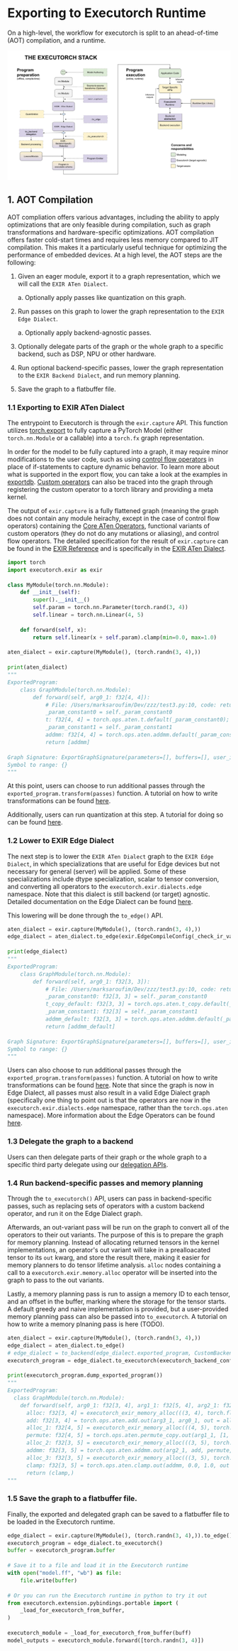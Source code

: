 # Exporting to Executorch Runtime

On a high-level, the workflow for executorch is split to an ahead-of-time (AOT)
compilation, and a runtime.

![](./executorch_stack.png)

## 1. AOT Compilation

AOT compliation offers various advantages, including the ability to apply
optimizations that are only feasible during compilation, such as graph
transformations and hardware-specific optimizations. AOT compilation offers
faster cold-start times and requires less memory compared to JIT compilation.
This makes it a particularly useful technique for optimizing the performance of
embedded devices. At a high level, the AOT steps are the following:

1. Given an eager module, export it to a graph representation, which we will
    call the `EXIR ATen Dialect`.

    a. Optionally apply passes like quantization on this graph.
2. Run passes on this graph to lower the graph representation to the
    `EXIR Edge Dialect`.

    a. Optionally apply backend-agnostic passes.
3. Optionally delegate parts of the graph or the whole graph to a specific
    backend, such as DSP, NPU or other hardware.
4. Run optional backend-specific passes, lower the graph representation to the
  `EXIR Backend Dialect`, and run memory planning.

5. Save the graph to a flatbuffer file.


### 1.1 Exporting to EXIR ATen Dialect

The entrypoint to Executorch is through the `exir.capture` API. This function
utilizes [torch.export](https://pytorch.org/docs/main/export.html) to
fully capture a PyTorch Model (either `torch.nn.Module` or a callable) into a
`torch.fx` graph representation.

In order for the model to
be fully captured into a graph, it may require minor modifications to the user
code, such as using [control flow operators](../ir_spec/control_flow.md) in
place of if-statements to capture dynamic behavior. To learn more about what
is supported in the export flow, you can take a look at the examples in
[exportdb](https://pytorch.org/docs/main/generated/exportdb/index.html).
[Custom operators](./custom_ops.md) can also be traced into the graph
through registering the custom operator to a torch library and providing a meta
kernel.

The output of `exir.capture` is a fully flattened graph (meaning the graph does
not contain any module heirachy, except in the case of control flow operators)
containing the
[Core ATen Operators](https://pytorch.org/docs/main/ir.html), functional
variants of custom
operators (they do not do any mutations or aliasing), and control flow
operators. The detailed specification for the result of `exir.capture` can be
found in the [EXIR Reference](../ir_spec/00_exir.md) and is specifically in the
[EXIR ATen Dialect](../ir_spec/01_aten_dialect.md).

```python
import torch
import executorch.exir as exir

class MyModule(torch.nn.Module):
    def __init__(self):
        super().__init__()
        self.param = torch.nn.Parameter(torch.rand(3, 4))
        self.linear = torch.nn.Linear(4, 5)

    def forward(self, x):
        return self.linear(x + self.param).clamp(min=0.0, max=1.0)

aten_dialect = exir.capture(MyModule(), (torch.randn(3, 4),))

print(aten_dialect)
"""
ExportedProgram:
    class GraphModule(torch.nn.Module):
        def forward(self, arg0_1: f32[4, 4]):
            # File: /Users/marksaroufim/Dev/zzz/test3.py:10, code: return self.linear(x)
            _param_constant0 = self._param_constant0
            t: f32[4, 4] = torch.ops.aten.t.default(_param_constant0);  _param_constant0 = None
            _param_constant1 = self._param_constant1
            addmm: f32[4, 4] = torch.ops.aten.addmm.default(_param_constant1, arg0_1, t);  _param_constant1 = arg0_1 = t = None
            return [addmm]
            
Graph Signature: ExportGraphSignature(parameters=[], buffers=[], user_inputs=[], user_outputs=[], inputs_to_parameters={}, inputs_to_buffers={}, buffers_to_mutate={}, backward_signature=None, assertion_dep_token=None)
Symbol to range: {}
"""
```

At this point, users can choose to run additional passes through the
`exported_program.transform(passes)` function. A tutorial on how to write
transformations can be found [here](./passes.md).

Additionally, users can run quantization at this step. A tutorial for doing so can be found [here](./short_term_quantization_flow.md).

### 1.2 Lower to EXIR Edge Dialect

The next step is to lower the `EXIR ATen Dialect` graph to the
`EXIR Edge Dialect`, in which specializations that are useful for Edge devices but not
necessary for general (server) will be applied. Some of these specializations
include dtype specialization, scalar to tensor conversion, and converting all
operators to the `executorch.exir.dialects.edge` namespace. Note that this
dialect is still backend (or target) agnostic. Detailed
documentation on the Edge Dialect can be found
[here](../ir_spec/02_edge_dialect.md).

This lowering will be done through the `to_edge()` API.

```python
aten_dialect = exir.capture(MyModule(), (torch.randn(3, 4),))
edge_dialect = aten_dialect.to_edge(exir.EdgeCompileConfig(_check_ir_validity=False))

print(edge_dialect)
"""
ExportedProgram:
    class GraphModule(torch.nn.Module):
        def forward(self, arg0_1: f32[3, 3]):
            # File: /Users/marksaroufim/Dev/zzz/test3.py:10, code: return self.linear(x)
            _param_constant0: f32[3, 3] = self._param_constant0
            t_copy_default: f32[3, 3] = torch.ops.aten.t_copy.default(_param_constant0);  _param_constant0 = None
            _param_constant1: f32[3] = self._param_constant1
            addmm_default: f32[3, 3] = torch.ops.aten.addmm.default(_param_constant1, arg0_1, t_copy_default);  _param_constant1 = arg0_1 = t_copy_default = None
            return [addmm_default]
            
Graph Signature: ExportGraphSignature(parameters=[], buffers=[], user_inputs=[], user_outputs=[], inputs_to_parameters={}, inputs_to_buffers={}, buffers_to_mutate={}, backward_signature=None, assertion_dep_token=None)
Symbol to range: {}
"""
```

Users can also choose to run additional passes through the
`exported_program.transform(passes)` function. A tutorial on how to write
transformations can be found [here](./passes.md). Note that since the graph is
now in Edge Dialect, all passes must also result in a valid Edge Dialect graph
(specifically one thing to point out is that the operators are now in the
`executorch.exir.dialects.edge` namespace, rather than the `torch.ops.aten`
namespace). More information about the Edge Operators can be found [here](../ir_spec/02_edge_dialect.md#edge-operator).

### 1.3 Delegate the graph to a backend

Users can then delegate parts of their graph or the whole graph to a specific
third party delegate using our [delegation APIs](./backend_delegate.md).

### 1.4 Run backend-specific passes and memory planning

Through the `to_executorch()` API, users can pass in backend-specific
passes, such as replacing sets of operators with a custom backend operator, and
run it on the Edge Dialect graph.

Afterwards, an out-variant pass will be run on the graph to convert all of the
operators to their out variants. The purpose of this is to prepare the graph for
memory planning. Instead of allocating returned tensors in the kernel
implementations, an operator's out variant will take in a prealloacated tensor
to its `out` kwarg, and store the result there, making it easier for memory
planners to do tensor lifetime analysis. `alloc` nodes containing a call to a
`executorch.exir.memory.alloc` operator will be inserted into the graph to pass
to the out variants.

Lastly, a memory planning pass is run to assign a memory ID to each tensor, and
an offset in the buffer, marking where the storage for the tensor starts. A
default greedy and naive implementation is provided, but a user-provided memory
planning pass can also be passed into `to_executorch`. A tutorial on how to
write a memory plnaning pass is here (TODO).

```python
aten_dialect = exir.capture(MyModule(), (torch.randn(3, 4),))
edge_dialect = aten_dialect.to_edge()
# edge_dialect = to_backend(edge_dialect.exported_program, CustomBackendPartitioner)
executorch_program = edge_dialect.to_executorch(executorch_backend_config)

print(executorch_program.dump_exported_program())
"""
ExportedProgram:
  class GraphModule(torch.nn.Module):
    def forward(self, arg0_1: f32[3, 4], arg1_1: f32[5, 4], arg2_1: f32[5], arg3_1: f32[3, 4]):
      alloc: f32[3, 4] = executorch_exir_memory_alloc(((3, 4), torch.float32))
      add: f32[3, 4] = torch.ops.aten.add.out(arg3_1, arg0_1, out = alloc);
      alloc_1: f32[4, 5] = executorch_exir_memory_alloc(((4, 5), torch.float32))
      permute: f32[4, 5] = torch.ops.aten.permute_copy.out(arg1_1, [1, 0], out = alloc_1);
      alloc_2: f32[3, 5] = executorch_exir_memory_alloc(((3, 5), torch.float32))
      addmm: f32[3, 5] = torch.ops.aten.addmm.out(arg2_1, add, permute, out = alloc_2);
      alloc_3: f32[3, 5] = executorch_exir_memory_alloc(((3, 5), torch.float32))
      clamp: f32[3, 5] = torch.ops.aten.clamp.out(addmm, 0.0, 1.0, out = alloc3);
      return (clamp,)
"""
```

### 1.5 Save the graph to a flatbuffer file.

Finally, the exported and delegated graph can be saved to a flatbuffer file to
be loaded in the Executorch runtime.

```python
edge_dialect = exir.capture(MyModule(), (torch.randn(3, 4),)).to_edge()
executorch_program = edge_dialect.to_executorch()
buffer = executorch_program.buffer

# Save it to a file and load it in the Executorch runtime
with open("model.ff", "wb") as file:
    file.write(buffer)

# Or you can run the Executorch runtime in python to try it out
from executorch.extension.pybindings.portable import (
    _load_for_executorch_from_buffer,
)

executorch_module = _load_for_executorch_from_buffer(buff)
model_outputs = executorch_module.forward([torch.randn(3, 4)])
```
